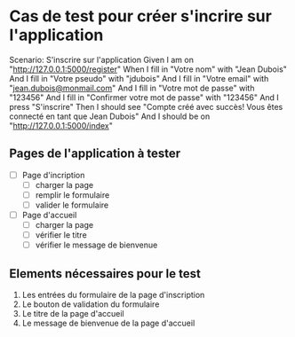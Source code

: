 # Cas de test pour créer s'incrire sur l'application

Scenario: S'inscrire sur l'application
    Given I am on "http://127.0.0.1:5000/register"
    When I fill in "Votre nom" with "Jean Dubois"
    And I fill in "Votre pseudo" with "jdubois"
    And I fill in "Votre email" with "jean.dubois@monmail.com"
    And I fill in "Votre mot de passe" with "123456"
    And I fill in "Confirmer votre mot de passe" with "123456"
    And I press "S'inscrire"
    Then I should see "Compte créé avec succès! Vous êtes connecté en tant que Jean Dubois"
    And I should be on "http://127.0.0.1:5000/index"

## Pages de l'application à tester

- [ ] Page d'incription
  - [ ] charger la page
  - [ ] remplir le formulaire
  - [ ] valider le formulaire
- [ ] Page d'accueil
  - [ ] charger la page
  - [ ] vérifier le titre
  - [ ] vérifier le message de bienvenue

## Elements nécessaires pour le test

1. Les entrées du formulaire de la page d'inscription
2. Le bouton de validation du formulaire
3. Le titre de la page d'accueil
4. Le message de bienvenue de la page d'accueil
